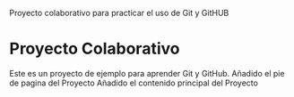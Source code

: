 Proyecto colaborativo para practicar el uso de Git y GitHUB
# Proyecto Colaborativo
Este es un proyecto de ejemplo para aprender Git y GitHub.
Añadido el pie de pagina del Proyecto
Añadido el contenido principal del Proyecto